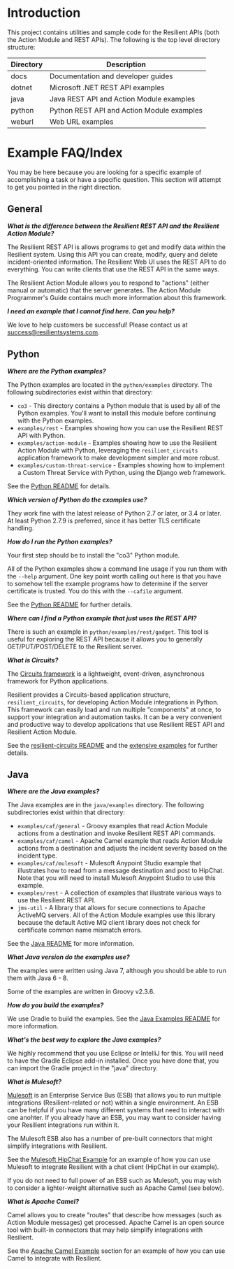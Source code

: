 # Introduction

This project contains utilities and sample code for the Resilient APIs
(both the Action Module and REST APIs).
The following is the top level directory structure:

 Directory  | Description
 ---------- | -----------
 docs       | Documentation and developer guides
 dotnet     | Microsoft .NET REST API examples
 java       | Java REST API and Action Module examples
 python     | Python REST API and Action Module examples
 weburl     | Web URL examples


# Example FAQ/Index

You may be here because you are looking for a specific example of accomplishing
a task or have a specific question.  This section will attempt to get you
pointed in the right direction.


## General ##

***What is the difference between the Resilient REST API and the Resilient
Action Module?***

The Resilient REST API is allows programs to get and modify data within the
Resilient system.  Using this API you can create, modify, query and delete
incident-oriented information.  The Resilient Web UI uses the REST API to do
everything.  You can write clients that use the REST API in the same ways.

The Resilient Action Module allows you to respond to "actions" (either manual
or automatic) that the server generates.  The Action Module Programmer's Guide
contains much more information about this framework.

***I need an example that I cannot find here.  Can you help?***

We love to help customers be successful! Please contact us at
[success@resilientsystems.com](mailto:success@resilientsystems.com).


## Python ##

***Where are the Python examples?***

The Python examples are located in the `python/examples` directory.
The following subdirectories exist within that directory:

* `co3` - This directory contains a Python module that is used by all of the
  Python examples.  You'll want to install this module before continuing with
  the Python examples.
* `examples/rest` - Examples showing how you can use the Resilient REST API
  with Python.
* `examples/action-module` - Examples showing how to use the Resilient Action
  Module with Python, leveraging the `resilient_circuits` application framework
  to make development simpler and more robust.
* `examples/custom-threat-service` - Examples showing how to implement a
  Custom Threat Service with Python, using the Django web framework.

See the [Python README](python/README.md) for details.

***Which version of Python do the examples use?***

They work fine with the latest release of Python 2.7 or later, or 3.4 or later.
At least Python 2.7.9 is preferred, since it has better TLS certificate handling.

***How do I run the Python examples?***

Your first step should be to install the "co3" Python module.

All of the Python examples show a command line usage if you run them with the
`--help` argument.  One key point worth calling out here is that you have to
somehow tell the example programs how to determine if the server certificate
is trusted.  You do this with the `--cafile` argument.

See the [Python README](python/README.md) for further details.


***Where can I find a Python example that just uses the REST API?***

There is such an example in `python/examples/rest/gadget`.
This tool is useful for exploring the REST API because it allows you to
generally GET/PUT/POST/DELETE to the Resilient server.

***What is Circuits?***

The [Circuits framework](http://circuitsframework.com/) is a lightweight,
event-driven, asynchronous framework for Python applications.

Resilient provides a Circuits-based application structure, `resilient_circuits`,
for developing Action Module integrations in Python.  This framework can easily
load and run multiple "components" at once, to support your integration and
automation tasks.  It can be a very convenient and productive way to develop
applications that use Resilient REST API and Resilient Action Module.

See the [resilient-circuits README](python/resilient-circuits/README) and the
[extensive examples](python/examples/actions-circuits/) for further details.



## Java ##

***Where are the Java examples?***

The Java examples are in the `java/examples` directory.
The following subdirectories exist within that directory:

* `examples/caf/general` - Groovy examples that read Action Module actions from
  a destination and invoke Resilient REST API commands.
* `examples/caf/camel` - Apache Camel example that reads Action Module actions
  from a destination and adjusts the incident severity based on the incident
  type.
* `examples/caf/mulesoft` - Mulesoft Anypoint Studio example that illustrates
  how to read from a message destination and post to HipChat.  Note that you
  will need to install Mulesoft Anypoint Studio to use this example.
* `examples/rest` - A collection of examples that illustrate various ways to use
  the Resilient REST API.
* `jms-util` - A library that allows for secure connections to Apache ActiveMQ
  servers.  All of the Action Module examples use this library because the
  default Active MQ client library does not check for certificate common name
  mismatch errors.

See the [Java README](java/README.md) for more information.

***What Java version do the examples use?***

The examples were written using Java 7, although you should be able to run them
with Java 6 - 8.

Some of the examples are written in Groovy v2.3.6.

***How do you build the examples?***

We use Gradle to build the examples.
See the [Java Examples README](java/examples/README.md) for more information.

***What's the best way to explore the Java examples?***

We highly recommend that you use Eclipse or IntelliJ for this.  You will need
to have the Gradle Eclipse add-in installed.  Once you have done that, you can
import the Gradle project in the "java" directory.

***What is Mulesoft?***

[Mulesoft](https://www.mulesoft.org) is an Enterprise Service Bus (ESB) that
allows you to run multiple integrations (Resilient-related or not) within a
single environment.  An ESB can be helpful if you have many different systems
that need to interact with one anohter.  If you already have an ESB, you may
want to consider having your Resilient integrations run within it.

The Mulesoft ESB also has a number of pre-built connectors that might simplify
integrations with Resilient.

See the [Mulesoft HipChat Example](java/examples/caf/mulesoft/) for an example
of how you can use Mulesoft to integrate Resilient with a chat client (HipChat
in our example).

If you do not need to full power of an ESB such as Mulesoft, you may wish to
consider a lighter-weight alternative such as Apache Camel (see below).

***What is Apache Camel?***

Camel allows you to create "routes" that describe how messages (such as Action
Module messages) get processed.  Apache Camel is an open source tool with
built-in connectors that may help simplify integrations with Resilient.

See the [Apache Camel Example](java/examples/caf/camel) section for an example
of how you can use Camel to integrate with Resilient.

